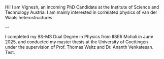 Hi! I am Vignesh, an incoming PhD Candidate at the Institute of Science and Technology Austria. I am mainly interested in correlated physics of van der Waals heterostructures.

--

I completed my BS-MS Dual Degree in Physics from IISER Mohali in June 2025, and conducted my master thesis at the University of Goettingen under the supervision of Prof. Thomas Weitz and Dr. Ananth Venkatesan. 
Test.
